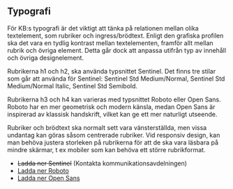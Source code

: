 ## Typografi
För KB:s typografi är det viktigt att tänka på relationen mellan olika textelement, som rubriker och ingress/brödtext. Enligt den grafiska profilen ska det vara en tydlig kontrast mellan textelementen, framför allt mellan rubrik och övriga element. Detta går dock att anpassa utifrån typ av innehåll och övriga designelement.

Rubrikerna h1 och h2, ska använda typsnittet Sentinel. Det finns tre stilar som går att använda för Sentinel: Sentinel Std Medium/Normal, Sentinel Std Medium/Normal Italic, Sentinel Std Semibold. 

Rubrikerna h3 och h4 kan varieras med typsnittet Roboto eller Open Sans. Roboto har en mer geometrisk och modern känsla, medan Open Sans är inspirerad av klassisk handskrift, vilket kan ge ett mer naturligt utseende.

Rubriker och brödtext ska normalt sett vara vänsterställda, men vissa undantag kan göras såsom centrerade rubriker. Vid responsiv design, kan man behöva justera storleken på rubrikerna för att de ska vara läsbara på mindre skärmar, t ex mobiler som kan behöva ett större rubrikformat.

* <s>Ladda ner Sentinel</s> (Kontakta kommunikationsavdelningen)
* [Ladda ner Roboto](https://fonts.google.com/specimen/Roboto?preview.text_type=custom)
* [Ladda ner Open Sans](https://fonts.google.com/specimen/Open+Sans?preview.text_type=custom)
